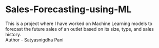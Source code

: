 # Sales-Forecasting-using-ML
This is a project where I have worked on Machine Learning models to forecast the future sales of an outlet based on its size, type, and sales history.
<br>
Author - Satyasnigdha Pani
